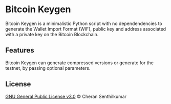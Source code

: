 # Bitcoin Keygen

Bitcoin Keygen is a minimalistic Python script with no dependendencies to generate the Wallet Import Format (WIF), public key and address associated with a private key on the Bitcoin Blockchain.

## Features

Bitcoin Keygen can generate compressed versions or generate for the testnet, by passing optional parameters.

## License

[GNU General Public License v3.0](LICENSE) © Cheran Senthilkumar
